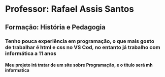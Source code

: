 # Professor: Rafael Assis Santos

## Formação: História e Pedagogia 

### Tenho pouca experiência em programação, o que mais gosto de trabalhar é html e css no VS Cod, no entanto já trabalho com informática a 11 anos

#### Meu projeto irá tratar de um site sobre Programação, e o titulo será mh informatica
